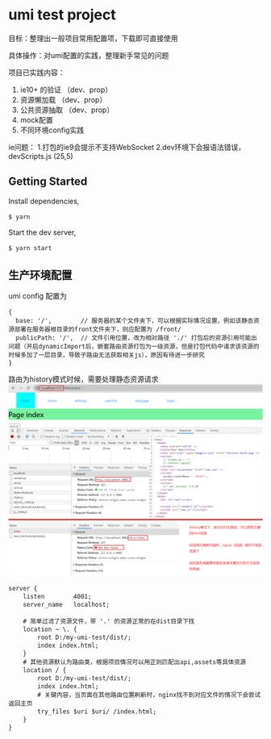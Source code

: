 # umi test project
目标：整理出一般项目常用配置项，下载即可直接使用

具体操作：对umi配置的实践，整理新手常见的问题

项目已实践内容：
1. ie10+ 的验证 （dev、prop）
2. 资源懒加载   （dev、prop）
3. 公共资源抽取 （dev、prop）
4. mock配置
5. 不同环境config实践

ie问题：
1.打包的ie9会提示不支持WebSocket
2.dev环境下会报语法错误，devScripts.js (25,5)

## Getting Started

Install dependencies,

```bash
$ yarn
```

Start the dev server,

```bash
$ yarn start
```

## 生产环境配置

umi config 配置为
```
{
  base: '/',        // 服务器的某个文件夹下，可以根据实际情况设置，例如该静态资源部署在服务器根目录的front文件夹下，则应配置为 /front/
  publicPath: '/',  // 文件引用位置，改为相对路径 './' 打包后的资源引用可能出问题（开启dynamicImport后，嵌套路由资源打包为一级资源，但是打包代码中请求该资源的时候多加了一层目录，导致子路由无法获取相关js），原因有待进一步研究
}
```

路由为history模式时候，需要处理静态资源请求
![项目资源在nginx服务中的表现](./extra-files/umi-prod.png "项目资源在nginx服务中的表现")
```
server {
    listen        4001;
    server_name   localhost;

    # 简单过滤了资源文件，带 '.' 的资源正常的在dist目录下找
    location ~ \. {
        root D:/my-umi-test/dist/;
        index index.html;
    }
    # 其他资源默认为路由类，根据项目情况可以用正则匹配出api,assets等具体资源
    location / {
        root D:/my-umi-test/dist/;
        index index.html;
        # 关键内容，当页面在其他路由位置刷新时，nginx找不到对应文件的情况下会尝试返回主页
        try_files $uri $uri/ /index.html;
    }
}
```
